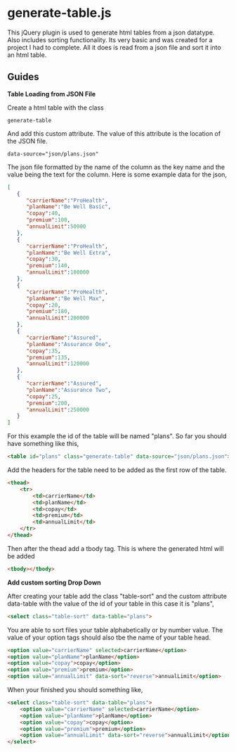 generate-table.js
=================

This jQuery plugin is used to generate html tables from a json datatype. Also includes sorting functionality.
Its very basic and was created for a project I had to complete. All it does is read from a json file and sort it into an html table.

Guides
------

**Table Loading from JSON File**

Create a html table with the class

```
generate-table
```

And add this custom attribute. The value of this attribute is the location of the JSON file.

```
data-source="json/plans.json"
```

The json file formatted by the name of the column as the key name and the value being the text for the column. Here is some example data for the json,

```json
[
   {
      "carrierName":"ProHealth",
      "planName":"Be Well Basic",
      "copay":40,
      "premium":100,
      "annualLimit":50000
   },
   {
      "carrierName":"ProHealth",
      "planName":"Be Well Extra",
      "copay":30,
      "premium":140,
      "annualLimit":100000
   },
   {
      "carrierName":"ProHealth",
      "planName":"Be Well Max",
      "copay":20,
      "premium":180,
      "annualLimit":200000
   },
   {
      "carrierName":"Assured",
      "planName":"Assurance One",
      "copay":35,
      "premium":135,
      "annualLimit":120000
   },
   {
      "carrierName":"Assured",
      "planName":"Assurance Two",
      "copay":25,
      "premium":200,
      "annualLimit":250000
   }
]
```

For this example the id of the table will be named "plans". So far you should have something like this,

```html
<table id="plans" class="generate-table" data-source="json/plans.json">
```

Add the headers for the table need to be added as the first row of the table.

```html
<thead>
	<tr>
		<td>carrierName</td>
		<td>planName</td>
		<td>copay</td>
		<td>premium</td>
		<td>annualLimit</td>
	</tr>
</thead>
```
Then after the thead add a tbody tag. This is where the generated html will be added

```html
<tbody></tbody>
```

**Add custom sorting Drop Down**

After creating your table add the class "table-sort" and the custom attribute data-table with the value of the id of your table in this case it is "plans",

```html
<select class="table-sort" data-table="plans">
```
You are able to sort files your table alphabetically or by number value. The value of your option tags should also tbe the name of your table head.

```html
<option value="carrierName" selected>carrierName</option>
<option value="planName">planName</option>
<option value="copay">copay</option>
<option value="premium">premium</option>
<option value="annualLimit" data-sort="reverse">annualLimit</option>
```
When your finished you should something like,

```html
<select class="table-sort" data-table="plans">
	<option value="carrierName" selected>carrierName</option>
	<option value="planName">planName</option>
	<option value="copay">copay</option>
	<option value="premium">premium</option>
	<option value="annualLimit" data-sort="reverse">annualLimit</option>
</select>
```
